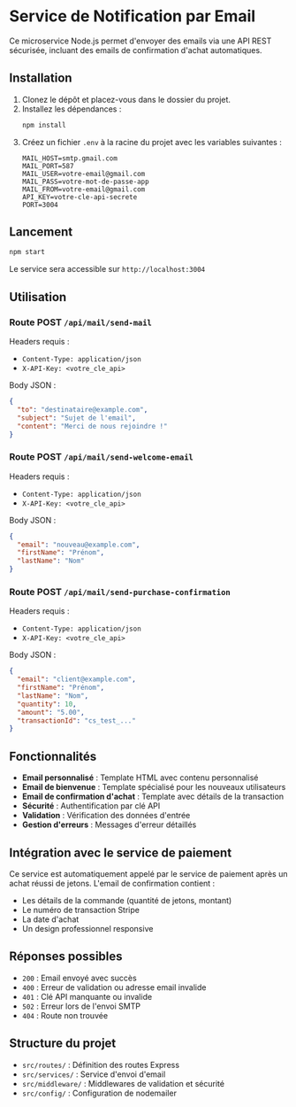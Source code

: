 # Service de Notification par Email

Ce microservice Node.js permet d'envoyer des emails via une API REST sécurisée, incluant des emails de confirmation d'achat automatiques.

## Installation

1. Clonez le dépôt et placez-vous dans le dossier du projet.
2. Installez les dépendances :
   ```bash
   npm install
   ```
3. Créez un fichier `.env` à la racine du projet avec les variables suivantes :
   ```env
   MAIL_HOST=smtp.gmail.com
   MAIL_PORT=587
   MAIL_USER=votre-email@gmail.com
   MAIL_PASS=votre-mot-de-passe-app
   MAIL_FROM=votre-email@gmail.com
   API_KEY=votre-cle-api-secrete
   PORT=3004
   ```

## Lancement

```bash
npm start
```

Le service sera accessible sur `http://localhost:3004`

## Utilisation

### Route POST `/api/mail/send-mail`

Headers requis :
- `Content-Type: application/json`
- `X-API-Key: <votre_cle_api>`

Body JSON :
```json
{
  "to": "destinataire@example.com",
  "subject": "Sujet de l'email",
  "content": "Merci de nous rejoindre !"
}
```

### Route POST `/api/mail/send-welcome-email`

Headers requis :
- `Content-Type: application/json`
- `X-API-Key: <votre_cle_api>`

Body JSON :
```json
{
  "email": "nouveau@example.com",
  "firstName": "Prénom",
  "lastName": "Nom"
}
```

### Route POST `/api/mail/send-purchase-confirmation`

Headers requis :
- `Content-Type: application/json`
- `X-API-Key: <votre_cle_api>`

Body JSON :
```json
{
  "email": "client@example.com",
  "firstName": "Prénom",
  "lastName": "Nom",
  "quantity": 10,
  "amount": "5.00",
  "transactionId": "cs_test_..."
}
```

## Fonctionnalités

- **Email personnalisé** : Template HTML avec contenu personnalisé
- **Email de bienvenue** : Template spécialisé pour les nouveaux utilisateurs
- **Email de confirmation d'achat** : Template avec détails de la transaction
- **Sécurité** : Authentification par clé API
- **Validation** : Vérification des données d'entrée
- **Gestion d'erreurs** : Messages d'erreur détaillés

## Intégration avec le service de paiement

Ce service est automatiquement appelé par le service de paiement après un achat réussi de jetons. L'email de confirmation contient :

- Les détails de la commande (quantité de jetons, montant)
- Le numéro de transaction Stripe
- La date d'achat
- Un design professionnel responsive

## Réponses possibles
- `200` : Email envoyé avec succès
- `400` : Erreur de validation ou adresse email invalide
- `401` : Clé API manquante ou invalide
- `502` : Erreur lors de l'envoi SMTP
- `404` : Route non trouvée

## Structure du projet

- `src/routes/` : Définition des routes Express
- `src/services/` : Service d'envoi d'email
- `src/middleware/` : Middlewares de validation et sécurité
- `src/config/` : Configuration de nodemailer 
